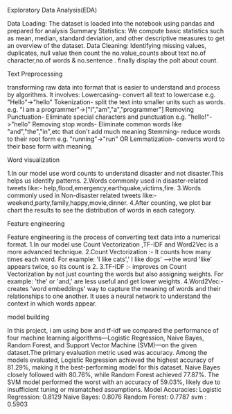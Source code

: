 Exploratory Data Analysis(EDA)

Data Loading: The dataset is loaded into the notebook using pandas and prepared for analysis
Summary Statistics: We compute basic statistics such as mean, median, standard deviation, and other descriptive measures to get an overview of the dataset.
Data Cleaning: Identifying missing values, duplicates, null value then count the no.value_counts
about text no.of character,no.of words & no.sentence .
finally display the polt about count.

Text Preprocessing

transforming raw data into format that is easier to understand and process by algorithms. It involves:
Lowercasing- convert all text to lowercase e.g. "Hello"->"hello"
Tokenization- split the text into smaller units such as words. e.g. "I am a programmer"->["I","am","a","programmer"]
Removing Punctuation- Eliminate special characters and punctuation e.g. "hello!"->"hello"
Removing stop words- Eliminate common words like "and","the","in",etc that don't add much meaning
Stemming- reduce words to their root form e.g. "running"->"run" OR Lemmatization- converts word to their base form with meaning.


Word visualization

1.In our model use word counts to understand disaster and not disaster.This helps us identify patterns.
2.Words commonly used in disaster-related tweets like:- help,flood,emergency,earthquake,victims,fire.
3.Words commonly used in Non-disaster related tweets like:- weekend,party,family,happy,movie,dinner.
4.After counting, we plot bar chart the results to see the distribution of words in each category.

Feature engineering

Feature engineering is the process of converting text data into a numerical format.
1.In our model use Count Vectorization ,TF-IDF and Word2Vec is a more advanced technique.
2.Count Vectorization :- It counts how many times each word. 
    For example:  'I like cats',' I like dogs' -->the word 'like' appears twice, so its count is 2.
3.TF-IDF :- improves on Count Vectorization by not just counting the words but also assigning weights.
    For example: 'the' or 'and,' are less useful and get lower weights.
4.Word2Vec:- creates 'word embeddings' way to capture the meaning of words and their relationships to one another. It uses a neural network to understand the context in which words appear.

model building

In this project, i am using bow and tf-idf we compared the performance of four machine learning algorithms—Logistic Regression,
Naive Bayes, Random Forest, and Support Vector Machine (SVM)—on the given dataset.The primary evaluation metric used was accuracy.
Among the models evaluated, Logistic Regression achieved the highest accuracy of 81.29%, 
making it the best-performing model for this dataset. Naive Bayes closely followed with 80.76%, while Random Forest achieved 77.87%. 
The SVM model performed the worst with an accuracy of 59.03%, likely due to insufficient tuning or mismatched assumptions.
Model Accuracies:
Logistic Regression: 0.8129
Naive Bayes: 0.8076
Random Forest: 0.7787
svm : 0.5903


